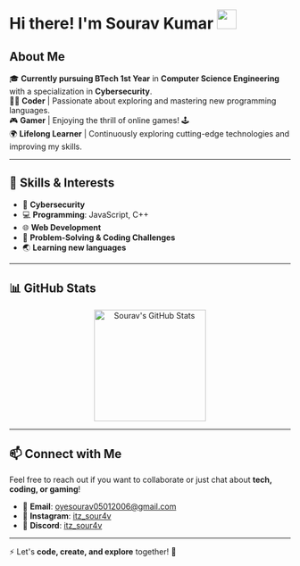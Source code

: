 # Hi there! I'm Sourav Kumar <img src="https://media.giphy.com/media/hvRJCLFzcasrR4ia7z/giphy.gif" width="35">

## About Me  
🎓 **Currently pursuing BTech 1st Year** in **Computer Science Engineering** with a specialization in **Cybersecurity**.  
🧑‍💻 **Coder** | Passionate about exploring and mastering new programming languages.  
🎮 **Gamer** | Enjoying the thrill of online games! 🕹️  
🌍 **Lifelong Learner** | Continuously exploring cutting-edge technologies and improving my skills.  

---

## 🚀 Skills & Interests  
- 🔐 **Cybersecurity**  
- 💻 **Programming**: JavaScript, C++  
- 🌐 **Web Development**  
- 🧩 **Problem-Solving & Coding Challenges**  
- 🌏 **Learning new languages**  

---

## 📊 GitHub Stats  

<div align="center">
  <img src="https://github-readme-stats.vercel.app/api?username=itzsouravkumar&show_icons=true&theme=radical&count_private=true" alt="Sourav's GitHub Stats" height="200px" />
</div>


---

## 📫 Connect with Me  

Feel free to reach out if you want to collaborate or just chat about **tech, coding, or gaming**!  

- 📧 **Email**: [oyesourav05012006@gmail.com](mailto:oyesourav05012006@gmail.com)  
- 📸 **Instagram**: [itz_sour4v](https://www.instagram.com/itz_sour4v/)  
- 💬 **Discord**: [itz_sour4v](https://discord.com/channels/@me) 

---

⚡ Let's **code, create, and explore** together! 🚀  
